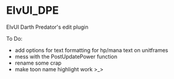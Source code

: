 ElvUI_DPE
=========

ElvUI Darth Predator&#39;s edit plugin

To Do:
 - add options for text formatting for hp/mana text on unitframes
 - mess with the PostUpdatePower function
 - rename some crap
 - make toon name highlight work >_>